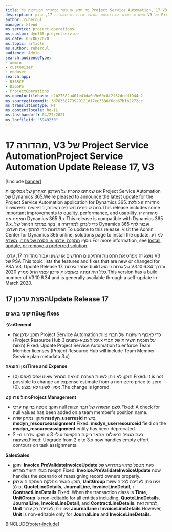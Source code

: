 ```yaml
---
title: מה חדש או שונה במהדורה המעודכנת של Project Service Automation, 17 V3
description: נושא זה מפרט את התכונות החדשות והתיקונים במהדורה 17, עדכון V3 של Project Service Automation.
author: ruhercul
manager: kfend
ms.service: project-operations
ms.custom: dyn365-projectservice
ms.date: 03/06/2020
ms.topic: article
ms.author: ruhercul
audience: Admin
search.audienceType:
- admin
- customizer
- enduser
search.app:
- D365CE
- D365PS
- ProjectOperations
ms.openlocfilehash: c2b27582a401e41da0a9e60c8f2f32dcdd1944c2
ms.sourcegitcommit: 3d78338773929121d17ec3386f6cb67bfb2272cc
ms.translationtype: HT
ms.contentlocale: he-IL
ms.lasthandoff: 04/27/2021
ms.locfileid: "5949230"
---
```

# <a name="project-service-automation-update-release-17-v3"></a><span data-ttu-id="c5509-103">מהדורה 17, V3 של Project Service Automation</span><span class="sxs-lookup"><span data-stu-id="c5509-103">Project Service Automation Update Release 17, V3</span></span>

[!include [banner](../includes/psa-now-project-operations.md)]

<span data-ttu-id="c5509-104">אנו שמחים להכריז על העדכון האחרון של אפליקציית Project Service Automation של Dynamics 365.</span><span class="sxs-lookup"><span data-stu-id="c5509-104">We’re pleased to announce the latest update for the Project Service Automation application for Dynamics 365.</span></span> <span data-ttu-id="c5509-105">מהדורה זו כוללת כמה שיפורים חשובים באיכות, בביצועים ובשימושיות.</span><span class="sxs-lookup"><span data-stu-id="c5509-105">This release includes some important improvements to quality, performance, and usability.</span></span>  <span data-ttu-id="c5509-106">מהדורה זו תואמת את Dynamics 365 9.x.</span><span class="sxs-lookup"><span data-stu-id="c5509-106">This release is compatible with Dynamics 365 9.x.</span></span> <span data-ttu-id="c5509-107">כדי לעדכן למהדורה זו, בקר במרכז הניהול של Dynamics 365 ועבור לדף הפתרונות כדי להתקין את העדכון.</span><span class="sxs-lookup"><span data-stu-id="c5509-107">To update to this release, visit the Admin Center for Dynamics 365 online, solutions page to install the update.</span></span> <span data-ttu-id="c5509-108">למידע נוסף: [התקנה, עדכון או הסרה של פתרון מועדף](/power-platform/admin/install-remove-preferred-solution).</span><span class="sxs-lookup"><span data-stu-id="c5509-108">For more information, see [Install, update, or remove a preferred solution](/power-platform/admin/install-remove-preferred-solution).</span></span>

<span data-ttu-id="c5509-109">נושא זה מפרט את התכונות והתיקונים החדשים או ששונו עבור מהדורה 17, עדכון V3 של PSA.</span><span class="sxs-lookup"><span data-stu-id="c5509-109">This topic lists the features and fixes that are new or changed for PSA V3, Update Release 17.</span></span> <span data-ttu-id="c5509-110">מספר גירסת build של גרסה זו הוא V3.10.6.34 ובדרך כלל היא זמינה באמצעות עדכון עצמי החל ממרץ 2020.</span><span class="sxs-lookup"><span data-stu-id="c5509-110">This version has a build number of V3.10.6.34 and is generally available through a self-update in March 2020.</span></span>


## <a name="update-release-17"></a><span data-ttu-id="c5509-111">הפצת עדכון 17</span><span class="sxs-lookup"><span data-stu-id="c5509-111">Update Release 17</span></span>

### <a name="bug-fixes"></a><span data-ttu-id="c5509-112">תיקוני באגים</span><span class="sxs-lookup"><span data-stu-id="c5509-112">Bug fixes</span></span>

<span data-ttu-id="c5509-113">**כללי**</span><span class="sxs-lookup"><span data-stu-id="c5509-113">**General**</span></span>

- <span data-ttu-id="c5509-114">תוקן: עדכן את Project Service Automation כדי לאכוף רישיונות של חברי צוות (Project Resource Hub יכלול מטא-נתונים 3.x על תוכנית השירות של חברי הצוות).</span><span class="sxs-lookup"><span data-stu-id="c5509-114">Fixed: Update Project Service Automation to enforce Team Member licenses (Project Resource Hub will include Team Member Service plan metadata 3.x)</span></span>
 
<span data-ttu-id="c5509-115">**זמן והוצאה**</span><span class="sxs-lookup"><span data-stu-id="c5509-115">**Time and Expense**</span></span>

- <span data-ttu-id="c5509-116">תוקן: לא ניתן לשנות הערכת הוצאה ממחיר שאינו אפס לאפס (0).</span><span class="sxs-lookup"><span data-stu-id="c5509-116">Fixed: It is not possible to change an expense estimate from a non-zero price to zero (0).</span></span> <span data-ttu-id="c5509-117">ניסיון לשינוי לא יבוצע.</span><span class="sxs-lookup"><span data-stu-id="c5509-117">The change is ignored.</span></span>

<span data-ttu-id="c5509-118">**ניהול פרויקט**</span><span class="sxs-lookup"><span data-stu-id="c5509-118">**Project Management**</span></span>

- <span data-ttu-id="c5509-119">תוקן: נוספה בדיקת ערכי null לשם המשרה של חבר הצוות.</span><span class="sxs-lookup"><span data-stu-id="c5509-119">Fixed: A check for null values has been added on a team member's position name.</span></span>
- <span data-ttu-id="c5509-120">תוקן: נמחק שדה **msdyn_userresid** בישות **‎msdyn_resourceassignment**.</span><span class="sxs-lookup"><span data-stu-id="c5509-120">Fixed: **msdyn_userresourceid** field on the **msdyn_resourceassignment** entity has been deprecated.</span></span>
- <span data-ttu-id="c5509-121">תוקן: שדרוג מ- 2.x ל- 3.x כעת מטפל בפעולות מתאר ריקות בהקצאת משימות.</span><span class="sxs-lookup"><span data-stu-id="c5509-121">Fixed: Upgrade from 2.x to 3.x now handles empty effort contours on task assignments.</span></span>

<span data-ttu-id="c5509-122">**Sales**</span><span class="sxs-lookup"><span data-stu-id="c5509-122">**Sales**</span></span>

- <span data-ttu-id="c5509-123">תוקן: **Invoice.PreValidateInvoiceUpdate** כעת מטפל כראוי בתרחיש של הקצאת בעלי תיעוד מחדש.</span><span class="sxs-lookup"><span data-stu-id="c5509-123">Fixed: **Invoice.PreValidateInvoiceUpdate** now handles the scenario of reassigning record owners properly.</span></span>
- <span data-ttu-id="c5509-124">תוקן: כאשר מחלקת העסקה היא **זמן**, **UnitGroup** אינו ניתן לעריכה לכל הישויות כולל, **QuoteLineDetails**, **JournalLine**, **InvoiceLineDetail**, ו **ContractLineDetails**.</span><span class="sxs-lookup"><span data-stu-id="c5509-124">Fixed: When the transaction class is **Time**, **UnitGroup** is non-editable for all entities including, **QuoteLineDetails**, **JournalLine**, **InvoiceLineDetail**, and **ContractLineDetails**.</span></span> <span data-ttu-id="c5509-125">למרות זאת, **Unit** אינו ניתן לעריכה רק עבור **JournalLine** ו **InvoiceLineDetails**.</span><span class="sxs-lookup"><span data-stu-id="c5509-125">However, **Unit** is non-editable only for **JournalLine** and **InvoiceLineDetails**.</span></span>




[!INCLUDE[footer-include](../includes/footer-banner.md)]